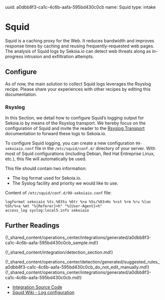 uuid: a0dbb8f3-ca1c-4c6b-aafa-595bd430c0cb
name: Squid
type: intake

# Squid

Squid is a caching proxy for the Web. It reduces bandwidth and improves response times by caching and reusing frequently-requested web pages. The analysis of Squid logs by Sekoia.io can detect web threats along as in-progress intrusion and exfiltration attempts.





## Configure

As of now, the main solution to collect Squid logs leverages the Rsyslog recipe. Please share your experiences with other recipes by editing this documentation.

### Rsyslog

In this Section, we detail how to configure Squid’s logging output for Sekoia.io by means of the Rsyslog transport. We hereby focus on the configuration of Squid and invite the reader to the [Rsyslog Transport](/integration/ingestion_methods/syslog/overview.md) documentation to forward these logs to Sekoia.io.

To configure Squid logging, you can create a new configuration `99-sekoiaio.conf` file in the `/etc/squid/conf.d/` directory of your server. With most of Squid configurations (including Debian, Red Hat Entreprise Linux, etc.), this file will automatically be used.

This file should contain two information:

- The log format used for Sekoia.io.
- The Syslog facility and priority we would like to use.

Content of `/etc/squid/conf.d/99-sekoiaio.conf` file:

```
logformat sekoiaio %ts.%03tu %6tr %>a %Ss/%03>Hs %<st %rm %ru %[un %Sh/%<a %mt "%{Referer}>h" "%{User-Agent}>h"
access_log syslog:local5.info sekoiaio
```


## Further Readings

{!_shared_content/operations_center/integrations/generated/a0dbb8f3-ca1c-4c6b-aafa-595bd430c0cb_sample.md!}


{!_shared_content/integration/detection_section.md!}

{!_shared_content/operations_center/detection/generated/suggested_rules_a0dbb8f3-ca1c-4c6b-aafa-595bd430c0cb_do_not_edit_manually.md!}
{!_shared_content/operations_center/integrations/generated/a0dbb8f3-ca1c-4c6b-aafa-595bd430c0cb.md!}

- [Integration Source Code](https://github.com/Sekoia-io/intake-formats/tree/master/Squid)
- [Squid Wiki - Log configuration](https://wiki.squid-cache.org/SquidFaq/SquidLogs)

